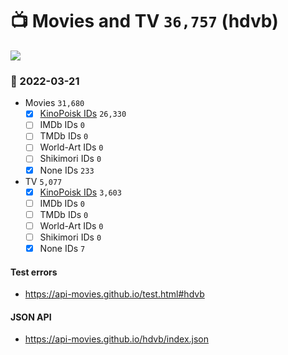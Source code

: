 # :tv: Movies and TV `36,757` (hdvb)

<a href="https://API-Movies.github.io"><img src="https://API-Movies.github.io/banner.png?cache"></a>

### :date: 2022-03-21
- Movies `31,680`
  - [x] <a href="https://API-Movies.github.io/hdvb/movie_kinopoisk_ids.json">KinoPoisk IDs</a> `26,330`
  - [ ] IMDb IDs `0`
  - [ ] TMDb IDs `0`
  - [ ] World-Art IDs `0`
  - [ ] Shikimori IDs `0`
  - [x] None IDs `233`
- TV `5,077`
  - [x] <a href="https://API-Movies.github.io/hdvb/tv_kinopoisk_ids.json">KinoPoisk IDs</a> `3,603`
  - [ ] IMDb IDs `0`
  - [ ] TMDb IDs `0`
  - [ ] World-Art IDs `0`
  - [ ] Shikimori IDs `0`
  - [x] None IDs `7`
#### Test errors
- <a href='https://api-movies.github.io/test.html#hdvb'>https://api-movies.github.io/test.html#hdvb</a>
#### JSON API
- <a href='https://api-movies.github.io/hdvb/index.json'>https://api-movies.github.io/hdvb/index.json</a>
